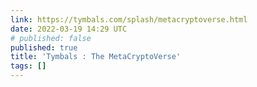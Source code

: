 ```yaml
---
link: https://tymbals.com/splash/metacryptoverse.html
date: 2022-03-19 14:29 UTC
# published: false
published: true
title: 'Tymbals : The MetaCryptoVerse'
tags: []
---
```



